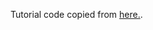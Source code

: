 Tutorial code copied from [here.](https://docs.microsoft.com/en-us/azure/data-factory/quickstart-create-data-factory-python).